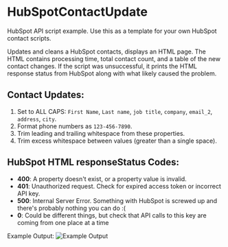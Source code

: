 # HubSpotContactUpdate
HubSpot API script example. Use this as a template for your own HubSpot contact scripts. 

Updates and cleans a HubSpot contacts, displays an HTML page. The HTML contains processing time, total contact count, and a table of the new contact changes. If the script was unsuccessful, it prints the HTML response status from HubSpot along with what likely caused the problem. 

## Contact Updates: 
1. Set to ALL CAPS: `First Name`, `Last name`, `job title`, `company`, `email_2`, `address`, `city`.
2. Format phone numbers as `123-456-7890`.
3. Trim leading and trailing whitespace from these properties.
4. Trim excess whitespace between values (greater than a single space).


## HubSpot HTML responseStatus Codes: 
- **400**:   A property doesn't exist, or a property value is invalid.
- **401**:   Unauthorized request. Check for expired access token or incorrect API key.
- **500**:   Internal Server Error. Something with HubSpot is screwed up and there's probably nothing you can do :(
- **0**:     Could be different things, but check that API calls to this key are coming from one place at a time
 
Example Output:
![Example Output](https://raw.githubusercontent.com/jakewebber/HubSpotContactUpdate/master/screenshot1.png)
